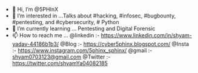 - 👋 Hi, I’m @5PHInX
- 👀 I’m interested in ...Talks about #hacking, #infosec, #bugbounty, #pentesting, and #cybersecurity, # Python
- 🌱 I’m currently learning ... Pentesting and Digital Forensic
- 📫 How to reach me ... @linkedin :- https://www.linkedin.com/in/shyam-yadav-44186b1b3/
                        @Blog :-   https://cyber5phinx.blogspot.com/
                        @Insta :- https://www.instagram.com/5phinx_sphinx/
                        @gmail :- shyam0703123@gmail.com
                        @Twitter :-https://twitter.com/shyamYa04082185
                        

